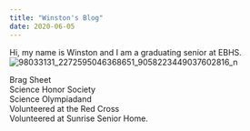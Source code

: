 ```yaml
---
title: "Winston's Blog"
date: 2020-06-05
---
```

Hi, my name is Winston and I am a graduating senior at EBHS.
![98033131_2272595046368651_9058223449037602816_n](https://user-images.githubusercontent.com/63207435/84056431-377df400-a984-11ea-9842-8a5afbd89ea0.png)

Brag Sheet<br/>
Science Honor Society <br/>
Science Olympiadand <br/>
Volunteered at the Red Cross <br/>
Volunteered at Sunrise Senior Home.<br/>
